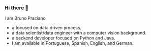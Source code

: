 ### Hi there 👋

I am Bruno Praciano

- a focused on data driven process.
- a data scientist/data engineer with a computer vision background.
- a backend developer focused on Python and Java.
- I am available in Portuguese, Spanish, English, and German.


